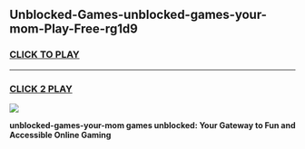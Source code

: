 
## Unblocked-Games-unblocked-games-your-mom-Play-Free-rg1d9
<h3>
<a href="https://premium76.site?title=unblocked-games-your-mom&ref=18A1">CLICK TO PLAY</a></h3>
<hr>

<h3>
<a href="https://premium76.site?title=unblocked-games-your-mom&ref=18A1">CLICK 2 PLAY</a>
  
</h3>

<a href="https://premium76.site?title=unblocked-games-your-mom&ref=18A1"><img src="https://clearcache.store/games.png"></a>


**unblocked-games-your-mom games unblocked: Your Gateway to Fun and Accessible Online Gaming**
